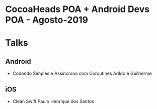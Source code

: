 # CocoaHeads POA + Android Devs POA - Agosto-2019



# Talks


## Android 

- Codando Simples e Assíncrono com Coroutines
Arildo e Guilherme

## iOS

- Clean Swift
Paulo Henrique dos Santos
